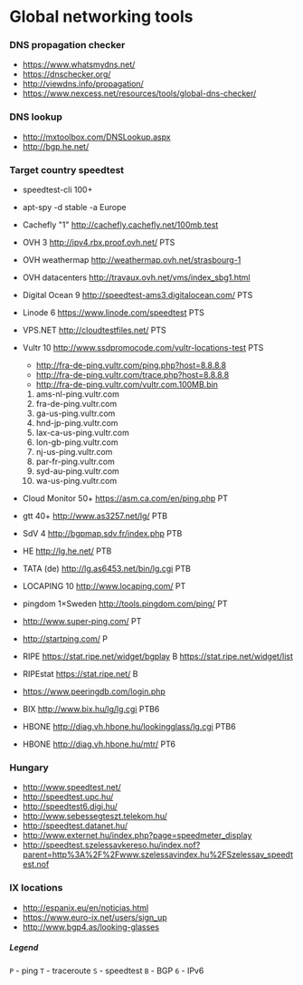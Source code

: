 # Global networking tools

### DNS propagation checker

- https://www.whatsmydns.net/
- https://dnschecker.org/
- http://viewdns.info/propagation/
- https://www.nexcess.net/resources/tools/global-dns-checker/

### DNS lookup

- http://mxtoolbox.com/DNSLookup.aspx
- http://bgp.he.net/

### Target country speedtest

- speedtest-cli 100+
- apt-spy -d stable -a Europe
- Cachefly "1" http://cachefly.cachefly.net/100mb.test

- OVH 3 http://ipv4.rbx.proof.ovh.net/ PTS
- OVH weathermap http://weathermap.ovh.net/strasbourg-1
- OVH datacenters http://travaux.ovh.net/vms/index_sbg1.html
- Digital Ocean 9 http://speedtest-ams3.digitalocean.com/ PTS
- Linode 6 https://www.linode.com/speedtest PTS
- VPS.NET http://cloudtestfiles.net/ PTS
- Vultr 10 http://www.ssdpromocode.com/vultr-locations-test PTS
    - http://fra-de-ping.vultr.com/ping.php?host=8.8.8.8
    - http://fra-de-ping.vultr.com/trace.php?host=8.8.8.8
    - http://fra-de-ping.vultr.com/vultr.com.100MB.bin

    1. ams-nl-ping.vultr.com
    1. fra-de-ping.vultr.com
    1. ga-us-ping.vultr.com
    1. hnd-jp-ping.vultr.com
    1. lax-ca-us-ping.vultr.com
    1. lon-gb-ping.vultr.com
    1. nj-us-ping.vultr.com
    1. par-fr-ping.vultr.com
    1. syd-au-ping.vultr.com
    1. wa-us-ping.vultr.com

- Cloud Monitor 50+ https://asm.ca.com/en/ping.php PT
- gtt 40+ http://www.as3257.net/lg/ PTB
- SdV 4 http://bgpmap.sdv.fr/index.php PTB
- HE http://lg.he.net/ PTB
- TATA (de) http://lg.as6453.net/bin/lg.cgi PTB
- LOCAPING 10 http://www.locaping.com/ PT
- pingdom 1×Sweden http://tools.pingdom.com/ping/ PT
- http://www.super-ping.com/ PT
- http://startping.com/ P
- RIPE https://stat.ripe.net/widget/bgplay B https://stat.ripe.net/widget/list
- RIPEstat https://stat.ripe.net/ B
- https://www.peeringdb.com/login.php
- BIX http://www.bix.hu/lg/lg.cgi PTB6
- HBONE http://diag.vh.hbone.hu/lookingglass/lg.cgi PTB6
- HBONE http://diag.vh.hbone.hu/mtr/ PT6

### Hungary

- http://www.speedtest.net/
- http://speedtest.upc.hu/
- http://speedtest6.digi.hu/
- http://www.sebessegteszt.telekom.hu/
- http://speedtest.datanet.hu/
- http://www.externet.hu/index.php?page=speedmeter_display
- http://speedtest.szelessavkereso.hu/index.nof?parent=http%3A%2F%2Fwww.szelessavindex.hu%2FSzelessav_speedtest.nof

### IX locations

- http://espanix.eu/en/noticias.html
- https://www.euro-ix.net/users/sign_up
- http://www.bgp4.as/looking-glasses

##### Legend

`P` - ping
`T` - traceroute
`S` - speedtest
`B` - BGP
`6` - IPv6

